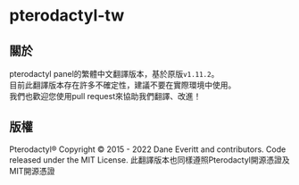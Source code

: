 # pterodactyl-tw  
## 關於
pterodactyl panel的繁體中文翻譯版本，基於原版`v1.11.2`。  
目前此翻譯版本存在許多不確定性，建議不要在實際環境中使用。  
我們也歡迎您使用pull request來協助我們翻譯、改進！
## 版權
Pterodactyl® Copyright © 2015 - 2022 Dane Everitt and contributors.
Code released under the MIT License.
此翻譯版本也同樣遵照Pterodactyl開源憑證及MIT開源憑證
